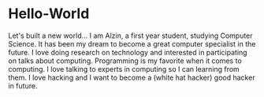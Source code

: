 # Hello-World
Let's built a new world... 
 I am Alzin, a first year student, studying Computer Science.
 It has been my dream to become a great computer specialist in the future.
 I love doing research on technology and interested in participating on talks about computing.
 Programming is my favorite when it comes to computing. I love talking to experts in computing
 so I can learning from them. I love hacking and I want to become a (white hat hacker) good hacker in future.  
